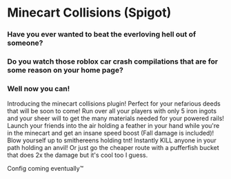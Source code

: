 # Minecart Collisions (Spigot)

### Have you ever wanted to beat the everloving hell out of someone?

### Do you watch those roblox car crash compilations that are for some reason on your home page?

### Well now you can!

Introducing the minecart collisions plugin! Perfect for your nefarious deeds that will be soon to come! Run over all your players with only 5 iron ingots and your sheer will to get the many materials needed for your powered rails! Launch your friends into the air holding a feather in your hand while you're in the minecart and get an insane speed boost (Fall damage is included)! Blow yourself up to smithereens holding tnt! Instantly KILL anyone in your path holding an anvil! Or just go the cheaper route with a pufferfish bucket that does 2x the damage but it's cool too I guess.

Config coming eventually™
